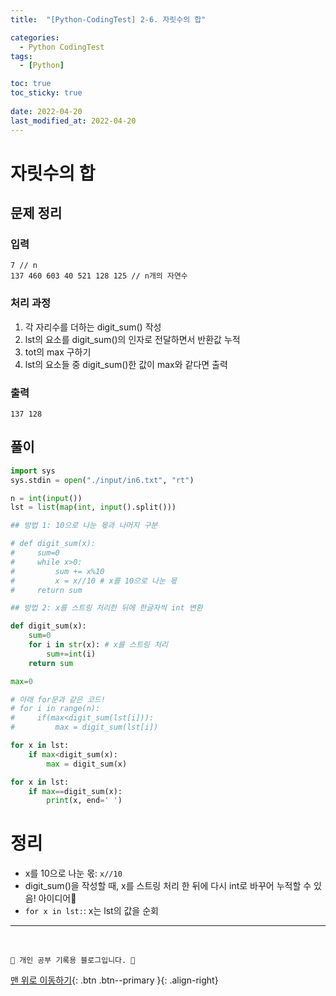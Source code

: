 ```yaml
---
title:  "[Python-CodingTest] 2-6. 자릿수의 합"

categories:
  - Python CodingTest
tags:
  - [Python]

toc: true
toc_sticky: true
 
date: 2022-04-20
last_modified_at: 2022-04-20
---
```


# 자릿수의 합
## 문제 정리
### 입력
```
7 // n
137 460 603 40 521 128 125 // n개의 자연수
```
### 처리 과정
1. 각 자리수를 더하는 digit_sum() 작성
2. lst의 요소를 digit_sum()의 인자로 전달하면서 반환값 누적
3. tot의 max 구하기
4. lst의 요소들 중 digit_sum()한 값이 max와 같다면 출력

### 출력
```
137 128
```

## 풀이
```py
import sys
sys.stdin = open("./input/in6.txt", "rt")

n = int(input())
lst = list(map(int, input().split()))

## 방법 1: 10으로 나눈 몫과 나머지 구분

# def digit_sum(x):
#     sum=0
#     while x>0:
#         sum += x%10
#         x = x//10 # x를 10으로 나눈 몫
#     return sum

## 방법 2: x를 스트링 처리한 뒤에 한글자씩 int 변환

def digit_sum(x): 
    sum=0
    for i in str(x): # x를 스트링 처리
        sum+=int(i)
    return sum

max=0

# 아래 for문과 같은 코드!
# for i in range(n):
#     if(max<digit_sum(lst[i])):
#         max = digit_sum(lst[i])

for x in lst:
    if max<digit_sum(x):
        max = digit_sum(x)

for x in lst:
    if max==digit_sum(x):
        print(x, end=' ')
```

# 정리
- x를 10으로 나눈 몫: `x//10`
- digit_sum()을 작성할 때, x를 스트링 처리 한 뒤에 다시 int로 바꾸어 누적할 수 있음! 아이디어🌟
- `for x in lst:`: x는 lst의 값을 순회

***
<br>

    💛 개인 공부 기록용 블로그입니다. 👻

[맨 위로 이동하기](#){: .btn .btn--primary }{: .align-right}